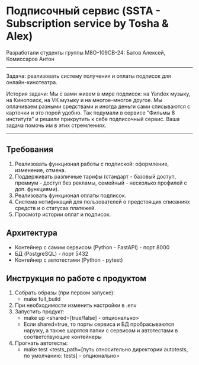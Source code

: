 # Подписочный сервис (SSTA - Subscription service by Tosha & Alex)

Разработали студенты группы М8О-109СВ-24: Батов Алексей, Комиссаров Антон

---

Задача: реализовать систему получения и оплаты подписок для онлайн-кинотеатра. 

История задачи: Мы с вами живем в мире подписок: на Yandex музыку, на Кинопоиск, на VK музыку и на многое-многое другое. Мы оплачиваем разными средствами и иногда деньги сами списываются с карточки и это порой удобно. Так подумали в сервисе “Фильмы 8 института” и решили прикрутить к себе подписочный сервис. Ваша задача помочь им в этих стремлениях.

---

## Требования

1. Реализовать функционал работы с подпиской: оформление, изменение, отмена.
2. Поддерживать различные тарифы (стандарт - базовый доступ, премиум - доступ без рекламы, семейный - несколько профилей с доп. функциями).
3. Реализовать функционал оплаты подписок.
4. Система нотификаций для пользователей о предстоящих списаниях средств и о статусах платежей.
5. Просмотр истории оплат и подписок.

## Архитектура

- Контейнер с самим сервисом (Python - FastAPI) - порт 8000
- БД (PostgreSQL) - порт 5432
- Контейнер с автотестами (Python - pytest)

## Инструкция по работе с продуктом

1. Собрать образы (при первом запуске):
   - make full_build
2. При необходимости изменить настройки в .env
3. Запустить продукт:
   - make up <shared=[true/false] - опционально>
   - Если shared=true, то порты сервиса и БД пробрасываются наружу, а также шарятся папки с сервисом и автотестами в соответствующие контейнеры
4. Прогнать автотесты:
   - make test <tests_path=[путь относительно директории autotests, по умолчанию: tests] - опционально>